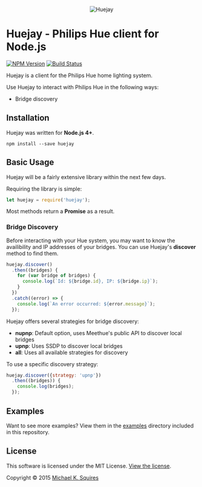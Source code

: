 <p align="center">
  <img src="https://cdn.rawgit.com/sqmk/huejay/bdf7f23ce011b9fefe34f365e7fa421df0e3170e/media/logo.png" alt="Huejay" />
</p>

# Huejay - Philips Hue client for Node.js

[![NPM Version](https://badge.fury.io/js/huejay.svg)](https://www.npmjs.com/package/huejay)
[![Build Status](https://api.travis-ci.org/sqmk/huejay.svg?branch=master)](https://travis-ci.org/sqmk/huejay)

Huejay is a client for the Philips Hue home lighting system.

Use Huejay to interact with Philips Hue in the following ways:
* Bridge discovery

## Installation

Huejay was written for **Node.js 4+**.

`npm install --save huejay`

## Basic Usage

Huejay will be a fairly extensive library within the next few days.

Requiring the library is simple:

```js
let huejay = require('huejay');
```

Most methods return a **Promise** as a result.

### Bridge Discovery

Before interacting with your Hue system, you may want to know the availibility
and IP addresses of your bridges. You can use Huejay's **discover** method to find
them.

```js
huejay.discover()
  .then((bridges) {
    for (var bridge of bridges) {
      console.log(`Id: ${bridge.id}, IP: ${bridge.ip}`);
    }
  })
  .catch((error) => {
    console.log(`An error occurred: ${error.message}`);
  });
```

Huejay offers several strategies for bridge discovery:
* **nupnp**: Default option, uses Meethue's public API to discover local bridges
* **upnp**: Uses SSDP to discover local bridges
* **all**: Uses all available strategies for discovery

To use a specific discovery strategy:

```js
huejay.discover({strategy: 'upnp'})
  .then((bridges)) {
    console.log(bridges);
  });
```

## Examples

Want to see more examples? View them in the [examples](examples) directory included
in this repository.

## License

This software is licensed under the MIT License. [View the license](LICENSE).

Copyright © 2015 [Michael K. Squires](http://sqmk.com)